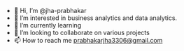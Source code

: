 - 👋 Hi, I’m @jha-prabhakar
- 👀 I’m interested in business analytics and data analytics.
- 🌱 I’m currently learning 
- 💞️ I’m looking to collaborate on various projects
- 📫 How to reach me prabhakarjha3306@gmail.com

